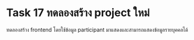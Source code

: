 # Task 17 ทดลองสร้าง project ใหม่
ทดลองสร้าง frontend โดยใช้ข้อมูล participant มาแสดงและสามารถแสดงข้อมูลรายบุคคลได้
